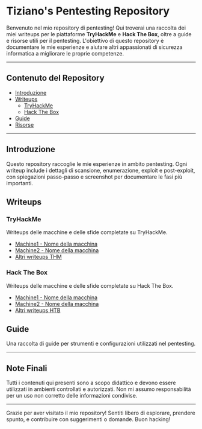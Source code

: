 # Tiziano's Pentesting Repository

Benvenuto nel mio repository di pentesting! Qui troverai una raccolta dei miei writeups per le piattaforme **TryHackMe** e **Hack The Box**, oltre a guide e risorse utili per il pentesting. L'obiettivo di questo repository è documentare le mie esperienze e aiutare altri appassionati di sicurezza informatica a migliorare le proprie competenze.

---

## Contenuto del Repository

- [Introduzione](#introduzione)
- [Writeups](#writeups)
  - [TryHackMe](#tryhackme)
  - [Hack The Box](#hack-the-box)
- [Guide](#guide)
- [Risorse](#risorse)

---

## Introduzione

Questo repository raccoglie le mie esperienze in ambito pentesting. Ogni writeup include i dettagli di scansione, enumerazione, exploit e post-exploit, con spiegazioni passo-passo e screenshot per documentare le fasi più importanti.

## Writeups

### TryHackMe
Writeups delle macchine e delle sfide completate su TryHackMe.

- [Machine1 - Nome della macchina](writeups/tryhackme/machine1/README.md)
- [Machine2 - Nome della macchina](writeups/tryhackme/machine2/README.md)
- [Altri writeups THM](writeups/tryhackme/)

### Hack The Box
Writeups delle macchine e delle sfide completate su Hack The Box.

- [Machine1 - Nome della macchina](writeups/hackthebox/machine1/README.md)
- [Machine2 - Nome della macchina](writeups/hackthebox/machine2/README.md)
- [Altri writeups HTB](writeups/hackthebox/)

## Guide

Una raccolta di guide per strumenti e configurazioni utilizzati nel pentesting.


---

## Note Finali

Tutti i contenuti qui presenti sono a scopo didattico e devono essere utilizzati in ambienti controllati e autorizzati. Non mi assumo responsabilità per un uso non corretto delle informazioni condivise.

---

Grazie per aver visitato il mio repository! Sentiti libero di esplorare, prendere spunto, e contribuire con suggerimenti o domande. Buon hacking!
